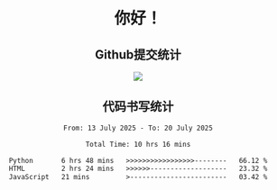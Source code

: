 <div align="center">
<h1>你好！</h1>

<h2>Github提交统计</h2>
<a href="https://github.com/ikun0014">
    <img src="https://github-readme-stats.vercel.app/api?username=ikun0014&include_all_commits=true&count_private=true&locale=cn&show_icons=true&bg_color=0,EC6C6C,FFD479,FFFC79,73FA79,73FDFF,D783FF"/>
  </a>
</div>

<div align="center">
<h2>代码书写统计</h2>
  
<!--START_SECTION:waka-->

```txt
From: 13 July 2025 - To: 20 July 2025

Total Time: 10 hrs 16 mins

Python       6 hrs 48 mins   >>>>>>>>>>>>>>>>>--------   66.12 %
HTML         2 hrs 24 mins   >>>>>>-------------------   23.32 %
JavaScript   21 mins         >------------------------   03.42 %
```

<!--END_SECTION:waka-->

</div>
